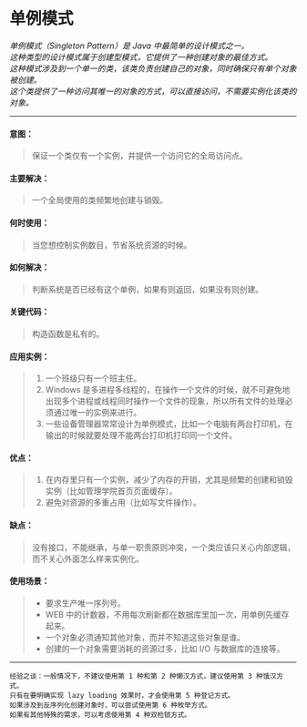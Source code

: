 # 单例模式

*单例模式（Singleton Pattern）是 Java 中最简单的设计模式之一。  
这种类型的设计模式属于创建型模式，它提供了一种创建对象的最佳方式。  
这种模式涉及到一个单一的类，该类负责创建自己的对象，同时确保只有单个对象被创建。  
这个类提供了一种访问其唯一的对象的方式，可以直接访问，不需要实例化该类的对象。*   

-------------------

#### 意图：
>保证一个类仅有一个实例，并提供一个访问它的全局访问点。

#### 主要解决：
>一个全局使用的类频繁地创建与销毁。

#### 何时使用：
>当您想控制实例数目，节省系统资源的时候。

#### 如何解决：
>判断系统是否已经有这个单例，如果有则返回，如果没有则创建。

#### 关键代码：
>构造函数是私有的。

#### 应用实例： 
>1. 一个班级只有一个班主任。
>2. Windows 是多进程多线程的，在操作一个文件的时候，就不可避免地出现多个进程或线程同时操作一个文件的现象，所以所有文件的处理必须通过唯一的实例来进行。
>3. 一些设备管理器常常设计为单例模式，比如一个电脑有两台打印机，在输出的时候就要处理不能两台打印机打印同一个文件。
#### 优点： 
>1. 在内存里只有一个实例，减少了内存的开销，尤其是频繁的创建和销毁实例（比如管理学院首页页面缓存）。
>2. 避免对资源的多重占用（比如写文件操作）。

#### 缺点： 
>没有接口，不能继承，与单一职责原则冲突，一个类应该只关心内部逻辑，而不关心外面怎么样来实例化。

#### 使用场景：
>- 要求生产唯一序列号。
>- WEB 中的计数器，不用每次刷新都在数据库里加一次，用单例先缓存起来。
>- 一个对象必须通知其他对象，而并不知道这些对象是谁。
>- 创建的一个对象需要消耗的资源过多，比如 I/O 与数据库的连接等。
---

```text
经验之谈：一般情况下，不建议使用第 1 种和第 2 种懒汉方式，建议使用第 3 种饿汉方式。
只有在要明确实现 lazy loading 效果时，才会使用第 5 种登记方式。
如果涉及到反序列化创建对象时，可以尝试使用第 6 种枚举方式。
如果有其他特殊的需求，可以考虑使用第 4 种双检锁方式。
```